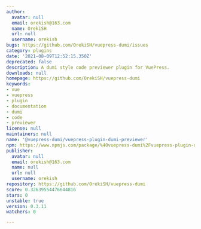 ```yaml
---
author:
  avatar: null
  email: orekish@163.com
  name: OrekiSH
  url: null
  username: orekish
bugs: https://github.com/OrekiSH/vuepress-dumi/issues
category: plugins
date: '2021-08-09T12:52:15.350Z'
deprecated: false
description: A dumi style code previewer plugin for VuePress.
downloads: null
homepage: https://github.com/OrekiSH/vuepress-dumi
keywords:
- vue
- vuepress
- plugin
- documentation
- dumi
- code
- previewer
license: null
maintainers: null
name: '@vuepress-dumi/vuepress-plugin-dumi-previewer'
npm: https://www.npmjs.com/package/%40vuepress-dumi%2Fvuepress-plugin-dumi-previewer
publisher:
  avatar: null
  email: orekish@163.com
  name: null
  url: null
  username: orekish
repository: https://github.com/OrekiSH/vuepress-dumi
score: 0.32639554476644816
stars: 0
unstable: true
version: 0.3.11
watchers: 0

---
```


